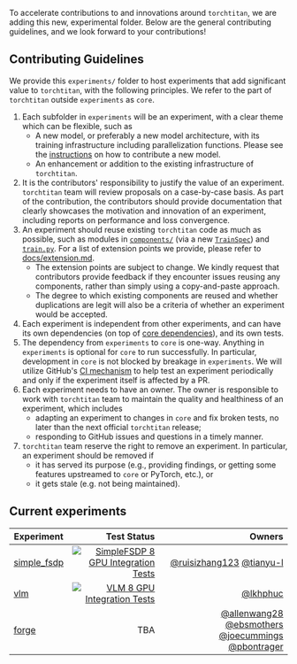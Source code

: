 To accelerate contributions to and innovations around `torchtitan`, we are adding this new, experimental folder. Below are the general contributing guidelines, and we look forward to your contributions!

## Contributing Guidelines

We provide this `experiments/` folder to host experiments that add significant value to `torchtitan`, with the following principles. We refer to the part of `torchtitan` outside `experiments` as `core`.
1. Each subfolder in `experiments` will be an experiment, with a clear theme which can be flexible, such as
    - A new model, or preferably a new model architecture, with its training infrastructure including parallelization functions. Please see the [instructions](/torchtitan/models/README.md) on how to contribute a new model.
    - An enhancement or addition to the existing infrastructure of `torchtitan`.
2. It is the contributors' responsibility to justify the value of an experiment. `torchtitan` team will review proposals on a case-by-case basis. As part of the contribution, the contributors should provide documentation that clearly showcases the motivation and innovation of an experiment, including reports on performance and loss convergence.
3. An experiment should reuse existing `torchtitan` code as much as possible, such as modules in [`components/`](../components/) (via a new [`TrainSpec`](../protocols/train_spec.py)) and [`train.py`](../train.py). For a list of extension points we provide, please refer to [docs/extension.md](../../docs/extension.md).
    - The extension points are subject to change. We kindly request that contributors provide feedback if they encounter issues reusing any components, rather than simply using a copy-and-paste approach.
    - The degree to which existing components are reused and whether duplications are legit will also be a criteria of whether an experiment would be accepted.
4. Each experiment is independent from other experiments, and can have its own dependencies (on top of [core dependencies](../../requirements.txt)), and its own tests.
5. The dependency from `experiments` to `core` is one-way. Anything in `experiments` is optional for `core` to run successfully. In particular, development in `core` is not blocked by breakage in `experiments`. We will utilize GitHub's [CI mechanism](https://docs.github.com/en/actions/writing-workflows/workflow-syntax-for-github-actions#onpushpull_requestpull_request_targetpathspaths-ignore) to help test an experiment periodically and only if the experiment itself is affected by a PR.
6. Each experiment needs to have an owner. The owner is responsible to work with `torchtitan` team to maintain the quality and healthiness of an experiment, which includes
    - adapting an experiment to changes in `core` and fix broken tests, no later than the next official `torchtitan` release;
    - responding to GitHub issues and questions in a timely manner.
7. `torchtitan` team reserve the right to remove an experiment. In particular, an experiment should be removed if
    - it has served its purpose (e.g., providing findings, or getting some features upstreamed to `core` or PyTorch, etc.), or
    - it gets stale (e.g. not being maintained).


## Current experiments

| Experiment | Test Status | Owners |
| ----- | ----: | ----: |
| [simple_fsdp](./simple_fsdp/) | [![SimpleFSDP 8 GPU Integration Tests](https://github.com/pytorch/torchtitan/actions/workflows/integration_test_8gpu_simple_fsdp.yaml/badge.svg?branch=main)](https://github.com/pytorch/torchtitan/actions/workflows/integration_test_8gpu_simple_fsdp.yaml?query=branch%3Amain) | [@ruisizhang123](https://github.com/ruisizhang123) [@tianyu-l](https://github.com/tianyu-l) |
| [vlm](./vlm/) | [![VLM 8 GPU Integration Tests](https://github.com/pytorch/torchtitan/actions/workflows/integration_test_8gpu_vlm.yaml/badge.svg?branch=main)](https://github.com/pytorch/torchtitan/actions/workflows/integration_test_8gpu_vlm.yaml?query=branch%3Amain) | [@lkhphuc](https://github.com/lkhphuc) |
| [forge](./forge/) | TBA | [@allenwang28](https://github.com/allenwang28) [@ebsmothers](https://github.com/ebsmothers) [@joecummings](https://github.com/joecummings) [@pbontrager](https://github.com/pbontrager) |
